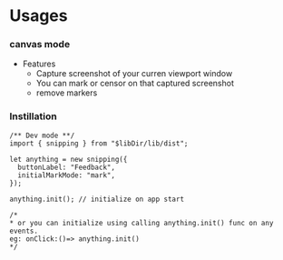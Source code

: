# Usages

### canvas mode

-   Features
    -   Capture screenshot of your curren viewport window
    -   You can mark or censor on that captured screenshot
    -   remove markers

### Instillation

```
/** Dev mode **/
import { snipping } from "$libDir/lib/dist";

let anything = new snipping({
  buttonLabel: "Feedback",
  initialMarkMode: "mark",
});

anything.init(); // initialize on app start

/*
* or you can initialize using calling anything.init() func on any events.
eg: onClick:()=> anything.init()
*/
```

